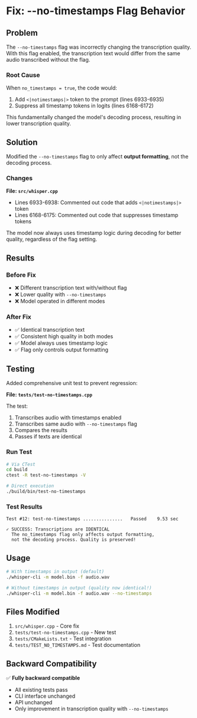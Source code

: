 # Fix: --no-timestamps Flag Behavior

## Problem

The `--no-timestamps` flag was incorrectly changing the transcription quality. With this flag enabled, the transcription text would differ from the same audio transcribed without the flag.

### Root Cause

When `no_timestamps = true`, the code would:
1. Add `<|notimestamps|>` token to the prompt (lines 6933-6935)
2. Suppress all timestamp tokens in logits (lines 6168-6172)

This fundamentally changed the model's decoding process, resulting in lower transcription quality.

## Solution

Modified the `--no-timestamps` flag to only affect **output formatting**, not the decoding process.

### Changes

**File: `src/whisper.cpp`**

- Lines 6933-6938: Commented out code that adds `<|notimestamps|>` token
- Lines 6168-6175: Commented out code that suppresses timestamp tokens

The model now always uses timestamp logic during decoding for better quality, regardless of the flag setting.

## Results

### Before Fix
- ❌ Different transcription text with/without flag
- ❌ Lower quality with `--no-timestamps`
- ❌ Model operated in different modes

### After Fix
- ✅ Identical transcription text
- ✅ Consistent high quality in both modes
- ✅ Model always uses timestamp logic
- ✅ Flag only controls output formatting

## Testing

Added comprehensive unit test to prevent regression:

**File: `tests/test-no-timestamps.cpp`**

The test:
1. Transcribes audio with timestamps enabled
2. Transcribes same audio with `--no-timestamps` flag
3. Compares the results
4. Passes if texts are identical

### Run Test

```bash
# Via CTest
cd build
ctest -R test-no-timestamps -V

# Direct execution
./build/bin/test-no-timestamps
```

### Test Results

```
Test #12: test-no-timestamps ...............   Passed    9.53 sec

✓ SUCCESS: Transcriptions are IDENTICAL
  The no_timestamps flag only affects output formatting,
  not the decoding process. Quality is preserved!
```

## Usage

```bash
# With timestamps in output (default)
./whisper-cli -m model.bin -f audio.wav

# Without timestamps in output (quality now identical!)
./whisper-cli -m model.bin -f audio.wav --no-timestamps
```

## Files Modified

1. `src/whisper.cpp` - Core fix
2. `tests/test-no-timestamps.cpp` - New test
3. `tests/CMakeLists.txt` - Test integration
4. `tests/TEST_NO_TIMESTAMPS.md` - Test documentation

## Backward Compatibility

✅ **Fully backward compatible**

- All existing tests pass
- CLI interface unchanged
- API unchanged
- Only improvement in transcription quality with `--no-timestamps`

